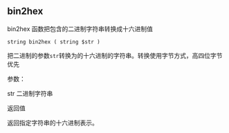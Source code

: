 ## bin2hex

bin2hex 函数把包含的二进制字符串转换成十六进制值

```
string bin2hex ( string $str )
```

把二进制的参数`str`转换为的十六进制的字符串。转换使用字节方式，高四位字节优先



参数：

str 二进制字符串

返回值

返回指定字符串的十六进制表示。

